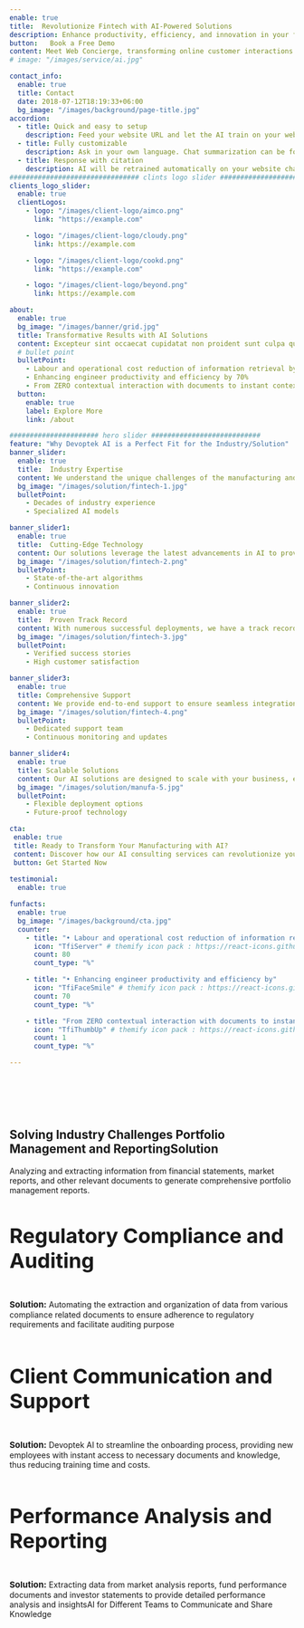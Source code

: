 ```yaml
---
enable: true
title:  Revolutionize Fintech with AI-Powered Solutions
description: Enhance productivity, efficiency, and innovation in your financial services with our state-of-the-art AI solutions tailored to meet industry-specific needs.
button:   Book a Free Demo
content: Meet Web Concierge, transforming online customer interactions with its advanced website bot, powered by RagWorks technology.
# image: "/images/service/ai.jpg"

contact_info:
  enable: true
  title: Contact
  date: 2018-07-12T18:19:33+06:00
  bg_image: "/images/background/page-title.jpg"
accordion:
  - title: Quick and easy to setup
    description: Feed your website URL and let the AI train on your website. Then embed the AI bot in your website.
  - title: Fully customizable
    description: Ask in your own language. Chat summarization can be forwarded to your sales/marketing teams.
  - title: Response with citation
    description: AI will be retrained automatically on your website changes and AI will answer with the accurate citation on your website.
################################ clints logo slider ################################
clients_logo_slider:
  enable: true
  clientLogos:
    - logo: "/images/client-logo/aimco.png"
      link: "https://example.com"

    - logo: "/images/client-logo/cloudy.png"
      link: https://example.com

    - logo: "/images/client-logo/cookd.png"
      link: "https://example.com"

    - logo: "/images/client-logo/beyond.png"
      link: https://example.com

about:
  enable: true
  bg_image: "/images/banner/grid.jpg"
  title: Transformative Results with AI Solutions
  content: Excepteur sint occaecat cupidatat non proident sunt culpa qui officia deserunt mollit anim id est laborum.
  # bullet point
  bulletPoint:
    - Labour and operational cost reduction of information retrieval by 80%
    - Enhancing engineer productivity and efficiency by 70%
    - From ZERO contextual interaction with documents to instant contextual response
  button:
    enable: true
    label: Explore More
    link: /about

###################### hero slider ###########################
feature: "Why Devoptek AI is a Perfect Fit for the Industry/Solution"
banner_slider:
  enable: true
  title:  Industry Expertise
  content: We understand the unique challenges of the manufacturing and automotive industries and offer tailored solutions to address them effectively.
  bg_image: "/images/solution/fintech-1.jpg"
  bulletPoint:
    - Decades of industry experience
    - Specialized AI models

banner_slider1:
  enable: true
  title:  Cutting-Edge Technology
  content: Our solutions leverage the latest advancements in AI to provide superior performance and reliability.
  bg_image: "/images/solution/fintech-2.png"
  bulletPoint:
    - State-of-the-art algorithms
    - Continuous innovation

banner_slider2:
  enable: true
  title:  Proven Track Record
  content: With numerous successful deployments, we have a track record of delivering tangible results.
  bg_image: "/images/solution/fintech-3.jpg"
  bulletPoint:
    - Verified success stories
    - High customer satisfaction

banner_slider3:
  enable: true
  title: Comprehensive Support
  content: We provide end-to-end support to ensure seamless integration and ongoing optimization of our AI solutions.
  bg_image: "/images/solution/fintech-4.png"
  bulletPoint:
    - Dedicated support team
    - Continuous monitoring and updates

banner_slider4:
  enable: true
  title: Scalable Solutions
  content: Our AI solutions are designed to scale with your business, ensuring they grow and adapt as your needs evolve.
  bg_image: "/images/solution/manufa-5.jpg"
  bulletPoint:
    - Flexible deployment options
    - Future-proof technology

cta:
 enable: true
 title: Ready to Transform Your Manufacturing with AI? 
 content: Discover how our AI consulting services can revolutionize your Manufacturing processes. Get started today!
 button: Get Started Now
 
testimonial:
  enable: true

funfacts:
  enable: true
  bg_image: "/images/background/cta.jpg"
  counter:
    - title: "•	Labour and operational cost reduction of information retrieval by"
      icon: "TfiServer" # themify icon pack : https://react-icons.github.io/react-icons/icons/tfi/
      count: 80
      count_type: "%"

    - title: "•	Enhancing engineer productivity and efficiency by"
      icon: "TfiFaceSmile" # themify icon pack : https://react-icons.github.io/react-icons/icons/tfi/
      count: 70
      count_type: "%"

    - title: "From ZERO contextual interaction with documents to instant contextual response"
      icon: "TfiThumbUp" # themify icon pack : https://react-icons.github.io/react-icons/icons/tfi/
      count: 1
      count_type: "%"

---
```


<section class="section">
<h2 class="text-center text-black dark:text-white md:text-4xl text-2xl m-0 pb-5" id="use-cases">Solving Industry Challenges Portfolio Management and ReportingSolution
</h2>
<p class="dark:text-white md:pb-16 pb-8" >Analyzing and extracting information from financial statements, market reports, and other relevant documents to generate comprehensive portfolio management reports.</p>
<div class="container overlay-content">
<div class="row">
<div class="lg:col-4 mb-5 ">
<div class="rounded-lg dark:bg-[#222C40] sol_card shadow-xl grid place-content-center h-full p-5">

<h3 class="text-xl text-black dark:text-white">Regulatory Compliance and Auditing</h3>

<p class="dark:text-white"><b>Solution:</b> Automating the extraction and organization of data from various compliance related documents to ensure adherence to regulatory requirements and facilitate auditing purpose</p>

</div>
</div>
<div class="lg:col-4 mb-5 ">
<div class="rounded-lg dark:bg-[#222C40] sol_card shadow-xl grid place-content-center h-full p-5">

<h3 class="text-xl text-black dark:text-white">Client Communication and Support
</h3>

<p class="dark:text-white"><b>Solution:</b> Devoptek AI to streamline the onboarding process, providing new employees with instant access to necessary documents and knowledge, thus reducing training time and costs.</p>


</div>
</div>
<div class="lg:col-4 ml-auto  mb-5 ">
<div class="rounded-lg dark:bg-[#222C40] shadow-xl sol_card grid place-content-center h-full p-5">

<h3 class="text-xl text-black dark:text-white">Performance Analysis and Reporting
</h3>

<p class="dark:text-white"><b>Solution:</b> Extracting data from market analysis reports, fund performance documents and investor statements to provide detailed performance analysis and insightsAI for Different Teams to Communicate and Share Knowledge</p>



</div>
</div>

</div>
</div>
</section>
 


<style>
h4{
      font-size: 22px;
}
h3{
  font-size: 36px;
}

.content .list-content {
    padding-left: 2.5rem !important;
}

.check {
    color: #00bf52;
    width:30px;
    height:30px;
    margin:auto;
}
    .section {
        padding-top: 4rem;
        padding-bottom: 4rem;
    }
.xmark {
    color: #f00;
    width:30px;
    height:30px;
      margin:auto;
}
#we-are-exceptional{
  margin-top:40px !important;
}
.content ul li::before {
    background-size: 100% !important;
    }
    #features,#benefits,#we-are-exceptional{
      text-align:center;
    }
    b{
      font-size: 17px !important;
    }
    .test span,.test .separator{
      display:none;
    }
    .sol_card p{
      padding:10px 0;
    }
     .sol_card p>b{
      font-size:15px !important;
    }
    #offgrid-ai{
         text-align: center;
    }
     @media(max-width:600px){
       th,td{
        padding: 5px !important;
       }
       td,th{
        font-size:12px !important;
       }
       .section {
    padding-top: 2rem;
    padding-bottom: 2rem;
}
    }
</style>

